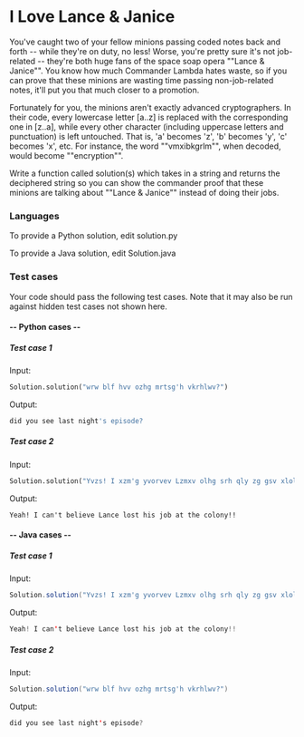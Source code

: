 # I Love Lance & Janice
You've caught two of your fellow minions passing coded notes back and forth -- while they're on duty, no less! Worse, you're pretty sure it's not job-related -- they're both huge fans of the space soap opera ""Lance & Janice"". You know how much Commander Lambda hates waste, so if you can prove that these minions are wasting time passing non-job-related notes, it'll put you that much closer to a promotion.

Fortunately for you, the minions aren't exactly advanced cryptographers. In their code, every lowercase letter [a..z] is replaced with the corresponding one in [z..a], while every other character (including uppercase letters and punctuation) is left untouched. That is, 'a' becomes 'z', 'b' becomes 'y', 'c' becomes 'x', etc. For instance, the word ""vmxibkgrlm"", when decoded, would become ""encryption"".

Write a function called solution(s) which takes in a string and returns the deciphered string so you can show the commander proof that these minions are talking about ""Lance & Janice"" instead of doing their jobs.

### Languages
To provide a Python solution, edit solution.py

To provide a Java solution, edit Solution.java

### Test cases
Your code should pass the following test cases. Note that it may also be run against hidden test cases not shown here.

#### -- Python cases --

##### Test case 1

Input:
```python
Solution.solution("wrw blf hvv ozhg mrtsg'h vkrhlwv?")
```
Output:
```python
did you see last night's episode?
```
##### Test case 2
Input:
```python
Solution.solution("Yvzs! I xzm'g yvorvev Lzmxv olhg srh qly zg gsv xlolmb!!")
```
Output:
```
Yeah! I can't believe Lance lost his job at the colony!!
```

#### -- Java cases --

##### Test case 1

Input:
```java
Solution.solution("Yvzs! I xzm'g yvorvev Lzmxv olhg srh qly zg gsv xlolmb!!")
```
Output:
```java
Yeah! I can't believe Lance lost his job at the colony!!
```

##### Test case 2
Input:
```java
Solution.solution("wrw blf hvv ozhg mrtsg'h vkrhlwv?")
```
Output:
```java
did you see last night's episode?
```
